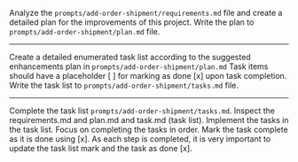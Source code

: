 
Analyze the `prompts/add-order-shipment/requirements.md` file and create a detailed plan for the improvements of this project. 
Write the plan to `prompts/add-order-shipment/plan.md` file.

--------------------------------------

Create a detailed enumerated task list according to the suggested enhancements plan in 
`prompts/add-order-shipment/plan.md` Task items should have a placeholder [ ] for marking as done [x] upon task completion. 
Write the task list to `prompts/add-order-shipment/tasks.md` file. 

-------------------------------------

Complete the task list `prompts/add-order-shipment/tasks.md`. Inspect the requirements.md and plan.md and task.md (task list). 
Implement the tasks in the task list. Focus on completing the tasks in order. Mark the task complete as it is done 
using [x]. As each step is completed, it is very important to update the task list mark and the task as done [x]. 